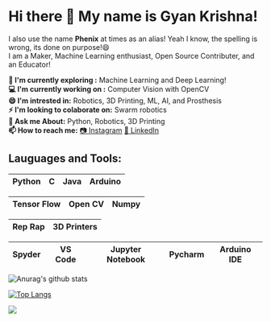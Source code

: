 # Hi there 👋 My name is Gyan Krishna! 
I also use the name **Phenix** at times as an alias! Yeah I know, the spelling is wrong, its done on purpose!😄</br>
I am a Maker, Machine Learning enthusiast, Open Source Contributer, and an Educator!</br>

**🔭 I'm currently exploring   :** Machine Learning and Deep Learning!</br>
**💻 I'm currently working on :** Computer Vision with OpenCV</br>
**😄 I'm intrested in:** Robotics, 3D Printing, ML, AI, and Prosthesis</br>
**⚡ I'm looking to colaborate on:** Swarm robotics</br>
**💬 Ask me About:** Python, Robotics, 3D Printing</br>
**📫 How to reach me:** [📷 Instagram](https://www.instagram.com/phenix_labs/) [🧳 LinkedIn](https://www.linkedin.com/in/gyan-krishna-8625a1158/)</br>


## Lauguages and Tools:

| Python | C | Java | Arduino |
| :---: | :---: | :---: | :---: |

| Tensor Flow | Open CV | Numpy |
| :---: | :---: | :---: |

| Rep Rap | 3D Printers |
| :---: | :---: |

| Spyder | VS Code | Jupyter Notebook | Pycharm | Arduino IDE|
| :---: | :---: | :---: | :---: | :---: |

![Anurag's github stats](https://github-readme-stats.vercel.app/api?username=gyan-krishna&show_icons=true&theme=tokyonight)</br>

[![Top Langs](https://github-readme-stats.vercel.app/api/top-langs/?username=gyan-krishna&theme=tokyonight)](https://github.com/gyan-krishna/github-readme-stats)

![](https://komarev.com/ghpvc/?username=gyan-krishna)
